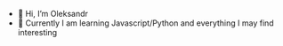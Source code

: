 - 👋 Hi, I’m Oleksandr
- 🌱 Currently I am learning Javascript/Python and everything I may find interesting
<!---
petk1234/petk1234 is a ✨ special ✨ repository because its `README.md` (this file) appears on your GitHub profile.
You can click the Preview link to take a look at your changes.
--->
